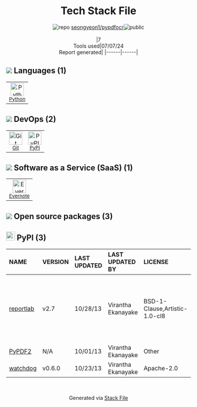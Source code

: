 <!--
&lt;--- Readme.md Snippet without images Start ---&gt;
## Tech Stack
seongyeon1/pypdfocr is built on the following main stack:

- [Python](https://www.python.org) – Languages
- [Evernote](https://evernote.com/) – Task Management

Full tech stack [here](/techstack.md)

&lt;--- Readme.md Snippet without images End ---&gt;

&lt;--- Readme.md Snippet with images Start ---&gt;
## Tech Stack
seongyeon1/pypdfocr is built on the following main stack:

- <img width='25' height='25' src='https://img.stackshare.io/service/993/pUBY5pVj.png' alt='Python'/> [Python](https://www.python.org) – Languages
- <img width='25' height='25' src='https://img.stackshare.io/service/1664/Msdwofz8_400x400.jpg' alt='Evernote'/> [Evernote](https://evernote.com/) – Task Management

Full tech stack [here](/techstack.md)

&lt;--- Readme.md Snippet with images End ---&gt;
-->
<div align="center">

# Tech Stack File
![](https://img.stackshare.io/repo.svg "repo") [seongyeon1/pypdfocr](https://github.com/seongyeon1/pypdfocr)![](https://img.stackshare.io/public_badge.svg "public")
<br/><br/>
|7<br/>Tools used|07/07/24 <br/>Report generated|
|------|------|
</div>

## <img src='https://img.stackshare.io/languages.svg'/> Languages (1)
<table><tr>
  <td align='center'>
  <img width='36' height='36' src='https://img.stackshare.io/service/993/pUBY5pVj.png' alt='Python'>
  <br>
  <sub><a href="https://www.python.org">Python</a></sub>
  <br>
  <sub></sub>
</td>

</tr>
</table>

## <img src='https://img.stackshare.io/devops.svg'/> DevOps (2)
<table><tr>
  <td align='center'>
  <img width='36' height='36' src='https://img.stackshare.io/service/1046/git.png' alt='Git'>
  <br>
  <sub><a href="http://git-scm.com/">Git</a></sub>
  <br>
  <sub></sub>
</td>

<td align='center'>
  <img width='36' height='36' src='https://img.stackshare.io/service/12572/-RIWgodF_400x400.jpg' alt='PyPI'>
  <br>
  <sub><a href="https://pypi.org/">PyPI</a></sub>
  <br>
  <sub></sub>
</td>

</tr>
</table>

## <img src='https://img.stackshare.io/saas.svg'/> Software as a Service (SaaS) (1)
<table><tr>
  <td align='center'>
  <img width='36' height='36' src='https://img.stackshare.io/service/1664/Msdwofz8_400x400.jpg' alt='Evernote'>
  <br>
  <sub><a href="https://evernote.com/">Evernote</a></sub>
  <br>
  <sub></sub>
</td>

</tr>
</table>


## <img src='https://img.stackshare.io/group.svg' /> Open source packages (3)</h2>

## <img width='24' height='24' src='https://img.stackshare.io/service/12572/-RIWgodF_400x400.jpg'/> PyPI (3)

|NAME|VERSION|LAST UPDATED|LAST UPDATED BY|LICENSE|VULNERABILITIES|
|:------|:------|:------|:------|:------|:------|
|[reportlab](https://pypi.org/project/reportlab)|v2.7|10/28/13|Virantha Ekanayake |BSD-1-Clause,Artistic-1.0-cl8|[CVE-2019-19450](https://github.com/advisories/GHSA-pj98-2xf6-cff5) (Critical)<br/>[CVE-2019-17626](https://github.com/advisories/GHSA-qpg2-vx7j-3869) (Critical)<br/>[CVE-2023-33733](https://github.com/advisories/GHSA-9q9m-c65c-37pq) (High)<br/>[CVE-2020-28463](https://github.com/advisories/GHSA-mpvw-25mg-59vx) (Moderate)|
|[PyPDF2](https://pypi.org/project/PyPDF2)|N/A|10/01/13|Virantha Ekanayake |Other|N/A|
|[watchdog](https://pypi.org/project/watchdog)|v0.6.0|10/23/13|Virantha Ekanayake |Apache-2.0|N/A|

<br/>
<div align='center'>

Generated via [Stack File](https://github.com/marketplace/stack-file)
